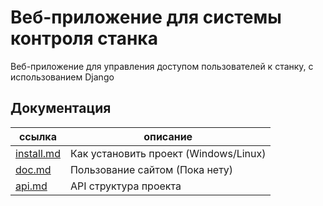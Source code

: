 # Веб-приложение для системы контроля станка

Веб-приложение для управления доступом пользователей к станку, с использованием Django

## Документация

| ссылка | описание |
|---|---|
| [install.md](install.md) | Как установить проект (Windows/Linux) |
| [doc.md](doc.md) | Пользование сайтом (Пока нету) |
| [api.md](api.md) | API структура проекта |
